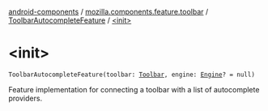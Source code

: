 [android-components](../../index.md) / [mozilla.components.feature.toolbar](../index.md) / [ToolbarAutocompleteFeature](index.md) / [&lt;init&gt;](./-init-.md)

# &lt;init&gt;

`ToolbarAutocompleteFeature(toolbar: `[`Toolbar`](../../mozilla.components.concept.toolbar/-toolbar/index.md)`, engine: `[`Engine`](../../mozilla.components.concept.engine/-engine/index.md)`? = null)`

Feature implementation for connecting a toolbar with a list of autocomplete providers.

